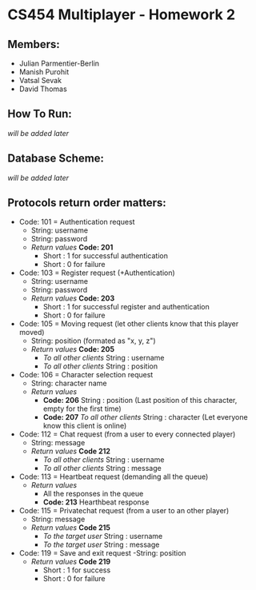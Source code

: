 CS454 Multiplayer - Homework 2
==============================
## Members:
- Julian Parmentier-Berlin
- Manish Purohit
- Vatsal Sevak
- David Thomas

## How To Run:
*will be added later*

## Database Scheme:
*will be added later*

## Protocols **return order matters**:

- Code: 101 = Authentication request
  - String: username
  - String: password
  - *Return values* **Code: 201**
    - Short : 1 for successful authentication
    - Short : 0 for failure
- Code: 103 = Register request (+Authentication)
  - String: username
  - String: password
  - *Return values* **Code: 203**
    - Short : 1 for successful register and authentication
    - Short : 0 for failure
- Code: 105 = Moving request (let other clients know that this player moved)
  - String: position (formated as "x, y, z")
  - *Return values* **Code: 205**
    - *To all other clients* String : username
    - *To all other clients* String : position
- Code: 106 = Character selection request
  - String: character name
  - *Return values*
    - **Code: 206** String : position (Last position of this character, empty for the first time)
    - **Code: 207** *To all other clients* String : character (Let everyone know this client is online)
- Code: 112 = Chat request (from a user to every connected player)
  - String: message
  - *Return values* **Code 212**
    - *To all other clients* String : username
    - *To all other clients* String : message
- Code: 113 = Heartbeat request (demanding all the queue)
  - *Return values*
    - All the responses in the queue
    - **Code: 213** Hearthbeat response
- Code: 115 = Privatechat request (from a user to an other player)
  - String: message
  - *Return values* **Code 215**
    - *To the target user* String : username
    - *To the target user* String : message
- Code: 119 = Save and exit request
  -String: position
  - *Return values* **Code 219**
    - Short : 1 for success
    - Short : 0 for failure
